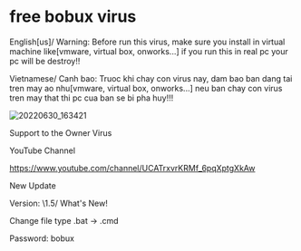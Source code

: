 # free bobux virus

English[us]/  Warning:
Before run this virus, make sure you install in virtual machine like[vmware, virtual box,
onworks...] if you run this in real pc your pc will be destroy!!

Vietnamese/  Canh bao:
Truoc khi chay con virus nay, dam bao ban dang tai tren may ao nhu[vmware, virtual box,
onworks...] neu ban chay con virus tren may that thi pc cua ban se bi pha huy!!!

![20220630_163421](https://user-images.githubusercontent.com/94728590/178634894-0e7c61a5-d006-434c-8ad7-43987ce813d0.png)


Support to the Owner Virus

YouTube Channel

https://www.youtube.com/channel/UCATrxvrKRMf_6pqXptgXkAw

New Update

Version: \1.5/
What's New!

Change file type .bat -> .cmd

Password: bobux
